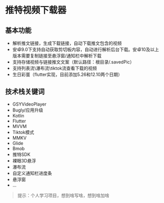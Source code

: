 # 推特视频下载器
## 基本功能
- 解析推文链接，生成下载链接，自动下载推文包含的视频
- 安卓9.0下支持自动获取剪切板内容，自动进行解析后台下载。安卓10及以上版本需要复制链接至悬浮窗/通知栏中解析下载
- 支持存储视频与链接推文文案（默认路径：根目录/.savedPic）
- 支持列表流\瀑布流\tiktok流查看下载的视频
- 生日彩蛋（flutter实现，目前添加5.26和12.10两个日期）

## 技术栈关键词
- GSYVideoPlayer
- Bugly/应用升级
- Kotlin
- Flutter
- MVVM
- Tiktok模式
- MMKV
- Glide
- Bmob
- 推特SDK
- 裸眼3D悬浮
- 瀑布流 
- 自定义通知栏进度条
- 悬浮窗
- ...

> 提示：个人学习项目，想到啥写啥，想到啥加啥
